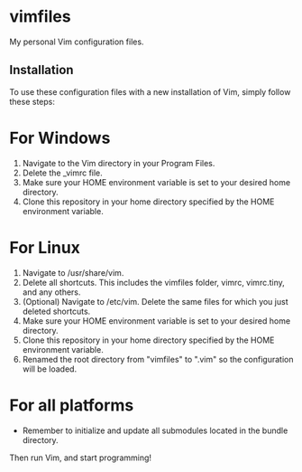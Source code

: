 vimfiles
========

My personal Vim configuration files.

Installation
------------
To use these configuration files with a new installation of Vim, simply follow these steps:

# For Windows

1. Navigate to the Vim directory in your Program Files.
2. Delete the \_vimrc file.
3. Make sure your HOME environment variable is set to your desired home directory.
4. Clone this repository in your home directory specified by the HOME environment variable.

# For Linux

1. Navigate to /usr/share/vim.
2. Delete all shortcuts. This includes the vimfiles folder, vimrc, vimrc.tiny, and any others.
3. (Optional) Navigate to /etc/vim. Delete the same files for which you just deleted shortcuts.
4. Make sure your HOME environment variable is set to your desired home directory.
5. Clone this repository in your home directory specified by the HOME environment variable.
6. Renamed the root directory from "vimfiles" to ".vim" so the configuration will be loaded.

# For all platforms
* Remember to initialize and update all submodules located in the bundle directory.

Then run Vim, and start programming!
